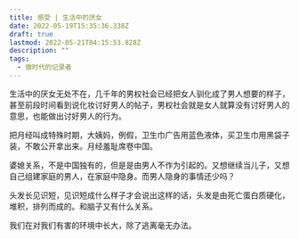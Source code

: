 ```yaml
---
title: 感受 | 生活中的厌女
date: 2022-05-19T15:35:36.338Z
draft: true
lastmod: 2022-05-21T04:15:53.828Z
description: ""
tags:
  - 做时代的记录者
---
```

生活中的厌女无处不在，几千年的男权社会已经把女人驯化成了男人想要的样子，甚至前段时间看到说化妆讨好男人的帖子，男权社会就是女人就算没有讨好男人的意思，也能做出讨好男人的行为。

把月经叫成特殊时期，大姨妈，例假，卫生巾广告用蓝色液体，买卫生巾用黑袋子装，不敢公开拿出来。月经羞耻席卷中国。

婆媳关系，不是中国独有的，但是是由男人不作为引起的。又想继续当儿子，又想自己组建家庭的男人，在家庭中隐身。而男人隐身的事情还少吗？

头发长见识短，见识短成什么样子才会说出这样的话，头发是由死亡蛋白质硬化，堆积，排列而成的。和脑子又有什么关系。

我们在对我们有害的环境中长大，除了逃离毫无办法。